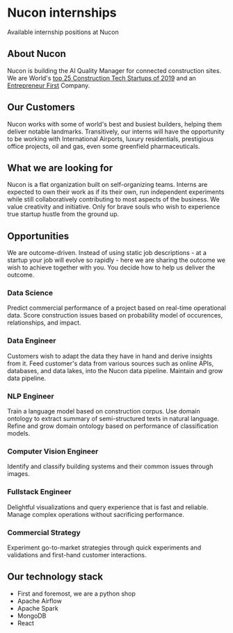# Nucon internships
Available internship positions at Nucon

## About Nucon
Nucon is building the AI Quality Manager for connected construction sites. We are World's [top 25 Construction Tech Startups of 2019](contechmap.com) and an [Entrepreneur First](joinef.com) Company.

## Our Customers
Nucon works with some of world's best and busiest builders, helping them deliver notable landmarks. Transitively, our interns will have the opportunity to be working with International Airports, luxury residentials, prestigious office projects, oil and gas, even some greenfield pharmaceuticals.

## What we are looking for
Nucon is a flat organization built on self-organizing teams. Interns are expected to own their work as if its their own, run independent experiments while still collaboratively contributing to most aspects of the business. We value creativity and initiative. Only for brave souls who wish to experience true startup hustle from the ground up.

## Opportunities
We are outcome-driven. Instead of using static job descriptions - at a startup your job will evolve so rapidly - here we are sharing the outcome we wish to achieve together with you. You decide how to help us deliver the outcome.

### Data Science
Predict commercial performance of a project based on real-time operational data. Score construction issues based on probability model of occurences, relationships, and impact.

### Data Engineer
Customers wish to adapt the data they have in hand and derive insights from it. Feed customer's data from various sources such as online APIs, databases, and data lakes, into the Nucon data pipeline. Maintain and grow data pipeline.

### NLP Engineer
Train a language model based on construction corpus. Use domain ontology to extract summary of semi-structured texts in natural language. Refine and grow domain ontology based on performance of classification models.

### Computer Vision Engineer
Identify and classify building systems and their common issues through images.

### Fullstack Engineer
Delightful visualizations and query experience that is fast and reliable. Manage complex operations without sacrificing performance.

### Commercial Strategy
Experiment go-to-market strategies through quick experiments and validations and first-hand customer interactions.

## Our technology stack
- First and foremost, we are a python shop
- Apache Airflow
- Apache Spark
- MongoDB
- React

